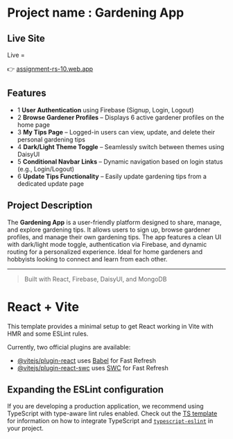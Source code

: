 
# Project name : Gardening App

##  Live Site  
Live = 

👉 [assignment-rs-10.web.app](https://assignment-rs-10.web.app)


##  Features

- 1 **User Authentication** using Firebase (Signup, Login, Logout)
- 2 **Browse Gardener Profiles** – Displays 6 active gardener profiles on the home page
- 3 **My Tips Page** – Logged-in users can view, update, and delete their personal gardening tips
- 4 **Dark/Light Theme Toggle** – Seamlessly switch between themes using DaisyUI
- 5 **Conditional Navbar Links** – Dynamic navigation based on login status (e.g., Login/Logout)
- 6 **Update Tips Functionality** – Easily update gardening tips from a dedicated update page

##  Project Description

The **Gardening App** is a user-friendly platform designed to share, manage, and explore gardening tips. It allows users to sign up, browse gardener profiles, and manage their own gardening tips. The app features a clean UI with dark/light mode toggle, authentication via Firebase, and dynamic routing for a personalized experience. Ideal for home gardeners and hobbyists looking to connect and learn from each other.

---

>  Built with React, Firebase, DaisyUI, and MongoDB



# React + Vite

This template provides a minimal setup to get React working in Vite with HMR and some ESLint rules.

Currently, two official plugins are available:

- [@vitejs/plugin-react](https://github.com/vitejs/vite-plugin-react/blob/main/packages/plugin-react) uses [Babel](https://babeljs.io/) for Fast Refresh
- [@vitejs/plugin-react-swc](https://github.com/vitejs/vite-plugin-react/blob/main/packages/plugin-react-swc) uses [SWC](https://swc.rs/) for Fast Refresh

## Expanding the ESLint configuration

If you are developing a production application, we recommend using TypeScript with type-aware lint rules enabled. Check out the [TS template](https://github.com/vitejs/vite/tree/main/packages/create-vite/template-react-ts) for information on how to integrate TypeScript and [`typescript-eslint`](https://typescript-eslint.io) in your project.
